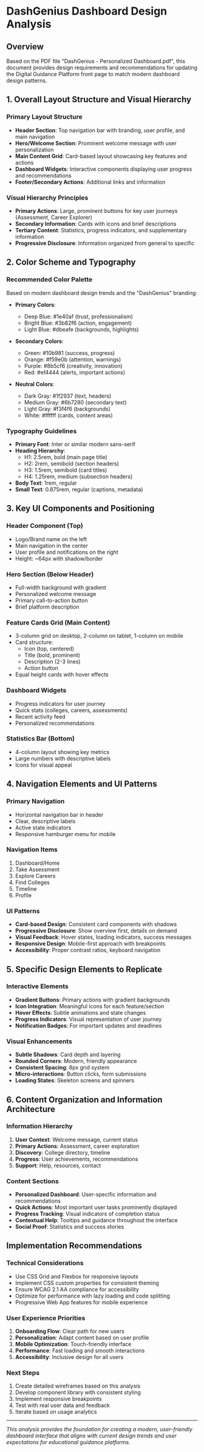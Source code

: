 # DashGenius Dashboard Design Analysis

## Overview
Based on the PDF file "DashGenius - Personalized Dashboard.pdf", this document provides design requirements and recommendations for updating the Digital Guidance Platform front page to match modern dashboard design patterns.

## 1. Overall Layout Structure and Visual Hierarchy

### Primary Layout Structure
- **Header Section**: Top navigation bar with branding, user profile, and main navigation
- **Hero/Welcome Section**: Prominent welcome message with user personalization
- **Main Content Grid**: Card-based layout showcasing key features and actions
- **Dashboard Widgets**: Interactive components displaying user progress and recommendations
- **Footer/Secondary Actions**: Additional links and information

### Visual Hierarchy Principles
- **Primary Actions**: Large, prominent buttons for key user journeys (Assessment, Career Explorer)
- **Secondary Information**: Cards with icons and brief descriptions
- **Tertiary Content**: Statistics, progress indicators, and supplementary information
- **Progressive Disclosure**: Information organized from general to specific

## 2. Color Scheme and Typography

### Recommended Color Palette
Based on modern dashboard design trends and the "DashGenius" branding:

- **Primary Colors**:
  - Deep Blue: #1e40af (trust, professionalism)
  - Bright Blue: #3b82f6 (action, engagement)
  - Light Blue: #dbeafe (backgrounds, highlights)

- **Secondary Colors**:
  - Green: #10b981 (success, progress)
  - Orange: #f59e0b (attention, warnings)
  - Purple: #8b5cf6 (creativity, innovation)
  - Red: #ef4444 (alerts, important actions)

- **Neutral Colors**:
  - Dark Gray: #1f2937 (text, headers)
  - Medium Gray: #6b7280 (secondary text)
  - Light Gray: #f3f4f6 (backgrounds)
  - White: #ffffff (cards, content areas)

### Typography Guidelines
- **Primary Font**: Inter or similar modern sans-serif
- **Heading Hierarchy**:
  - H1: 2.5rem, bold (main page title)
  - H2: 2rem, semibold (section headers)
  - H3: 1.5rem, semibold (card titles)
  - H4: 1.25rem, medium (subsection headers)
- **Body Text**: 1rem, regular
- **Small Text**: 0.875rem, regular (captions, metadata)

## 3. Key UI Components and Positioning

### Header Component (Top)
- Logo/Brand name on the left
- Main navigation in the center
- User profile and notifications on the right
- Height: ~64px with shadow/border

### Hero Section (Below Header)
- Full-width background with gradient
- Personalized welcome message
- Primary call-to-action button
- Brief platform description

### Feature Cards Grid (Main Content)
- 3-column grid on desktop, 2-column on tablet, 1-column on mobile
- Card structure:
  - Icon (top, centered)
  - Title (bold, prominent)
  - Description (2-3 lines)
  - Action button
- Equal height cards with hover effects

### Dashboard Widgets
- Progress indicators for user journey
- Quick stats (colleges, careers, assessments)
- Recent activity feed
- Personalized recommendations

### Statistics Bar (Bottom)
- 4-column layout showing key metrics
- Large numbers with descriptive labels
- Icons for visual appeal

## 4. Navigation Elements and UI Patterns

### Primary Navigation
- Horizontal navigation bar in header
- Clear, descriptive labels
- Active state indicators
- Responsive hamburger menu for mobile

### Navigation Items
1. Dashboard/Home
2. Take Assessment
3. Explore Careers
4. Find Colleges
5. Timeline
6. Profile

### UI Patterns
- **Card-based Design**: Consistent card components with shadows
- **Progressive Disclosure**: Show overview first, details on demand
- **Visual Feedback**: Hover states, loading indicators, success messages
- **Responsive Design**: Mobile-first approach with breakpoints
- **Accessibility**: Proper contrast ratios, keyboard navigation

## 5. Specific Design Elements to Replicate

### Interactive Elements
- **Gradient Buttons**: Primary actions with gradient backgrounds
- **Icon Integration**: Meaningful icons for each feature/section
- **Hover Effects**: Subtle animations and state changes
- **Progress Indicators**: Visual representation of user journey
- **Notification Badges**: For important updates and deadlines

### Visual Enhancements
- **Subtle Shadows**: Card depth and layering
- **Rounded Corners**: Modern, friendly appearance
- **Consistent Spacing**: 8px grid system
- **Micro-interactions**: Button clicks, form submissions
- **Loading States**: Skeleton screens and spinners

## 6. Content Organization and Information Architecture

### Information Hierarchy
1. **User Context**: Welcome message, current status
2. **Primary Actions**: Assessment, career exploration
3. **Discovery**: College directory, timeline
4. **Progress**: User achievements, recommendations
5. **Support**: Help, resources, contact

### Content Sections
- **Personalized Dashboard**: User-specific information and recommendations
- **Quick Actions**: Most important user tasks prominently displayed
- **Progress Tracking**: Visual indicators of completion status
- **Contextual Help**: Tooltips and guidance throughout the interface
- **Social Proof**: Statistics and success stories

## Implementation Recommendations

### Technical Considerations
- Use CSS Grid and Flexbox for responsive layouts
- Implement CSS custom properties for consistent theming
- Ensure WCAG 2.1 AA compliance for accessibility
- Optimize for performance with lazy loading and code splitting
- Progressive Web App features for mobile experience

### User Experience Priorities
1. **Onboarding Flow**: Clear path for new users
2. **Personalization**: Adapt content based on user profile
3. **Mobile Optimization**: Touch-friendly interface
4. **Performance**: Fast loading and smooth interactions
5. **Accessibility**: Inclusive design for all users

### Next Steps
1. Create detailed wireframes based on this analysis
2. Develop component library with consistent styling
3. Implement responsive breakpoints
4. Test with real user data and feedback
5. Iterate based on usage analytics

---

*This analysis provides the foundation for creating a modern, user-friendly dashboard interface that aligns with current design trends and user expectations for educational guidance platforms.*
